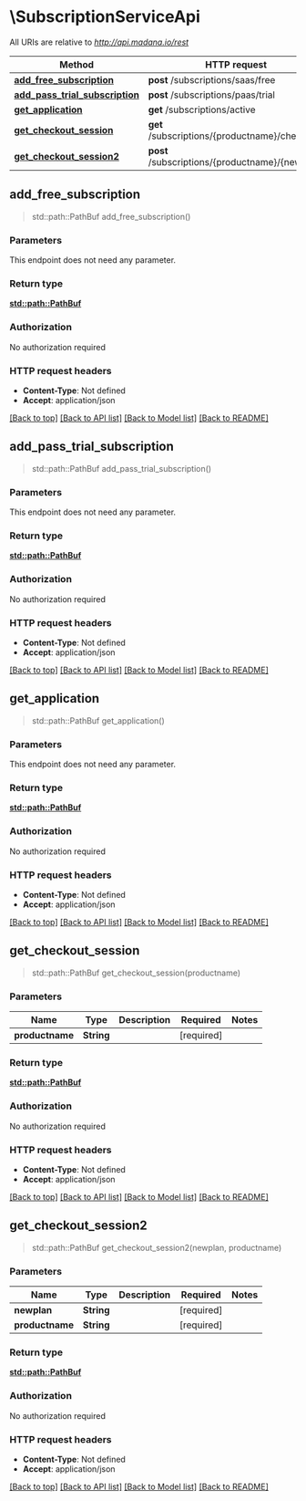 # \SubscriptionServiceApi

All URIs are relative to *http://api.madana.io/rest*

Method | HTTP request | Description
------------- | ------------- | -------------
[**add_free_subscription**](SubscriptionServiceApi.md#add_free_subscription) | **post** /subscriptions/saas/free | 
[**add_pass_trial_subscription**](SubscriptionServiceApi.md#add_pass_trial_subscription) | **post** /subscriptions/paas/trial | 
[**get_application**](SubscriptionServiceApi.md#get_application) | **get** /subscriptions/active | 
[**get_checkout_session**](SubscriptionServiceApi.md#get_checkout_session) | **get** /subscriptions/{productname}/checkout | 
[**get_checkout_session2**](SubscriptionServiceApi.md#get_checkout_session2) | **post** /subscriptions/{productname}/{newplan} | 



## add_free_subscription

> std::path::PathBuf add_free_subscription()


### Parameters

This endpoint does not need any parameter.

### Return type

[**std::path::PathBuf**](std::path::PathBuf.md)

### Authorization

No authorization required

### HTTP request headers

- **Content-Type**: Not defined
- **Accept**: application/json

[[Back to top]](#) [[Back to API list]](../README.md#documentation-for-api-endpoints) [[Back to Model list]](../README.md#documentation-for-models) [[Back to README]](../README.md)


## add_pass_trial_subscription

> std::path::PathBuf add_pass_trial_subscription()


### Parameters

This endpoint does not need any parameter.

### Return type

[**std::path::PathBuf**](std::path::PathBuf.md)

### Authorization

No authorization required

### HTTP request headers

- **Content-Type**: Not defined
- **Accept**: application/json

[[Back to top]](#) [[Back to API list]](../README.md#documentation-for-api-endpoints) [[Back to Model list]](../README.md#documentation-for-models) [[Back to README]](../README.md)


## get_application

> std::path::PathBuf get_application()


### Parameters

This endpoint does not need any parameter.

### Return type

[**std::path::PathBuf**](std::path::PathBuf.md)

### Authorization

No authorization required

### HTTP request headers

- **Content-Type**: Not defined
- **Accept**: application/json

[[Back to top]](#) [[Back to API list]](../README.md#documentation-for-api-endpoints) [[Back to Model list]](../README.md#documentation-for-models) [[Back to README]](../README.md)


## get_checkout_session

> std::path::PathBuf get_checkout_session(productname)


### Parameters


Name | Type | Description  | Required | Notes
------------- | ------------- | ------------- | ------------- | -------------
**productname** | **String** |  | [required] |

### Return type

[**std::path::PathBuf**](std::path::PathBuf.md)

### Authorization

No authorization required

### HTTP request headers

- **Content-Type**: Not defined
- **Accept**: application/json

[[Back to top]](#) [[Back to API list]](../README.md#documentation-for-api-endpoints) [[Back to Model list]](../README.md#documentation-for-models) [[Back to README]](../README.md)


## get_checkout_session2

> std::path::PathBuf get_checkout_session2(newplan, productname)


### Parameters


Name | Type | Description  | Required | Notes
------------- | ------------- | ------------- | ------------- | -------------
**newplan** | **String** |  | [required] |
**productname** | **String** |  | [required] |

### Return type

[**std::path::PathBuf**](std::path::PathBuf.md)

### Authorization

No authorization required

### HTTP request headers

- **Content-Type**: Not defined
- **Accept**: application/json

[[Back to top]](#) [[Back to API list]](../README.md#documentation-for-api-endpoints) [[Back to Model list]](../README.md#documentation-for-models) [[Back to README]](../README.md)

